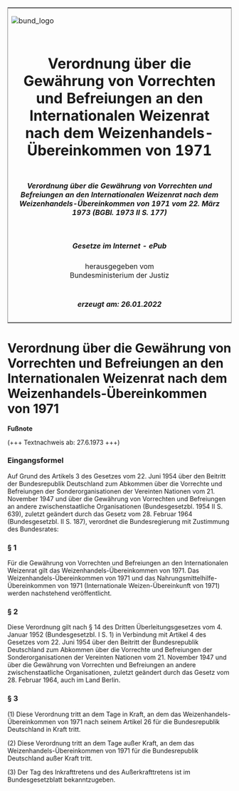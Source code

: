 <span id="DECKBLATT.html"></span>

<table border="0" frame="border" width="100%">

<tr valign="top">

<td align="left">

![bund\_logo](BfJ_2021_Web_de_de.gif)

</td>

<td align="right">

 

</td>

</tr>

<tr align="center" valign="middle">

<td colspan="2">

# Verordnung über die Gewährung von Vorrechten und Befreiungen an den Internationalen Weizenrat nach dem Weizenhandels-Übereinkommen von 1971

</td>

</tr>

<tr align="center" valign="middle">

<td colspan="2">

##### Verordnung über die Gewährung von Vorrechten und Befreiungen an den Internationalen Weizenrat nach dem Weizenhandels-Übereinkommen von 1971 vom 22. März 1973 (BGBl. 1973 II S. 177)

</td>

</tr>

<tr align="center" valign="middle">

<td colspan="2">

  
  

##### Gesetze im Internet - ePub  
  
herausgegeben vom  
Bundesministerium der Justiz

</td>

</tr>

<tr align="center" valign="bottom">

<td colspan="2">

  
  

##### erzeugt am: 26.01.2022

</td>

</tr>

</table>

<span id="BJNR201770973.html"></span>

# Verordnung über die Gewährung von Vorrechten und Befreiungen an den Internationalen Weizenrat nach dem Weizenhandels-Übereinkommen von 1971

<div>

  
**Fußnote**

<div class="jnhtml">

<div>

<div class="jurAbsatz">

(+++ Textnachweis ab: 27.6.1973 +++)

</div>

</div>

</div>

</div>

<span id="BJNR201770973BJNE000100314.html"></span>

### Eingangsformel  

<div>

<div class="jnhtml">

<div>

<div class="jurAbsatz">

Auf Grund des Artikels 3 des Gesetzes vom 22. Juni 1954 über den
Beitritt der Bundesrepublik Deutschland zum Abkommen über die Vorrechte
und Befreiungen der Sonderorganisationen der Vereinten Nationen vom 21.
November 1947 und über die Gewährung von Vorrechten und Befreiungen an
andere zwischenstaatliche Organisationen (Bundesgesetzbl. 1954 II S.
639), zuletzt geändert durch das Gesetz vom 28. Februar 1964
(Bundesgesetzbl. II S. 187), verordnet die Bundesregierung mit
Zustimmung des Bundesrates:

</div>

</div>

</div>

</div>

<span id="BJNR201770973BJNE000200314.html"></span>

### § 1  

<div>

<div class="jnhtml">

<div>

<div class="jurAbsatz">

Für die Gewährung von Vorrechten und Befreiungen an den Internationalen
Weizenrat gilt das Weizenhandels-Übereinkommen von 1971. Das
Weizenhandels-Übereinkommen von 1971 und das
Nahrungsmittelhilfe-Übereinkommen von 1971 (Internationale
Weizen-Übereinkunft von 1971) werden nachstehend veröffentlicht.

</div>

</div>

</div>

</div>

<span id="BJNR201770973BJNE000300314.html"></span>

### § 2  

<div>

<div class="jnhtml">

<div>

<div class="jurAbsatz">

Diese Verordnung gilt nach § 14 des Dritten Überleitungsgesetzes vom 4.
Januar 1952 (Bundesgesetzbl. I S. 1) in Verbindung mit Artikel 4 des
Gesetzes vom 22. Juni 1954 über den Beitritt der Bundesrepublik
Deutschland zum Abkommen über die Vorrechte und Befreiungen der
Sonderorganisationen der Vereinten Nationen vom 21. November 1947 und
über die Gewährung von Vorrechten und Befreiungen an andere
zwischenstaatliche Organisationen, zuletzt geändert durch das Gesetz vom
28. Februar 1964, auch im Land Berlin.

</div>

</div>

</div>

</div>

<span id="BJNR201770973BJNE000400314.html"></span>

### § 3  

<div>

<div class="jnhtml">

<div>

<div class="jurAbsatz">

(1) Diese Verordnung tritt an dem Tage in Kraft, an dem das
Weizenhandels-Übereinkommen von 1971 nach seinem Artikel 26 für die
Bundesrepublik Deutschland in Kraft tritt.

</div>

<div class="jurAbsatz">

(2) Diese Verordnung tritt an dem Tage außer Kraft, an dem das
Weizenhandels-Übereinkommen von 1971 für die Bundesrepublik Deutschland
außer Kraft tritt.

</div>

<div class="jurAbsatz">

(3) Der Tag des Inkrafttretens und des Außerkrafttretens ist im
Bundesgesetzblatt bekanntzugeben.

</div>

</div>

</div>

</div>
